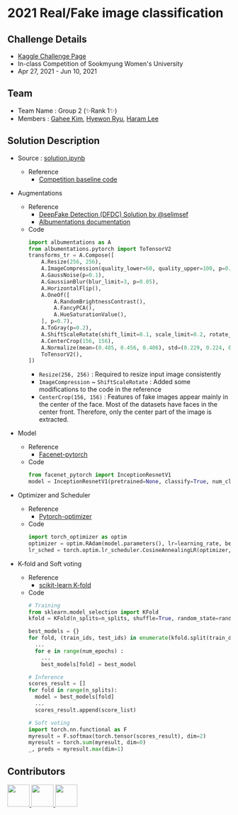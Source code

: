# 2021 Real/Fake image classification

## Challenge Details
* [Kaggle Challenge Page](https://www.kaggle.com/c/deepfake-statml2021s-smwu/)
* In-class Competition of Sookmyung Women's University
* Apr 27, 2021 - Jun 10, 2021

## Team
* Team Name : Group 2 (✨Rank 1✨)
* Members : [Gahee Kim](https://github.com/GaHeeKim), [Hyewon Ryu](https://github.com/hyewon0323), [Haram Lee](https://github.com/hrxorxm)

## Solution Description
* Source : [solution.ipynb](https://github.com/hrxorxm/DeepFakeClassification/blob/main/solution.ipynb)
  * Reference
    * [Competition baseline code](https://www.kaggle.com/hy2rim/cnnmodel)

* Augmentations
  * Reference
    * [DeepFake Detection (DFDC) Solution by @selimsef](https://github.com/selimsef/dfdc_deepfake_challenge)
    * [Albumentations documentation](https://albumentations.ai/docs/)
  * Code
    ```python
    import albumentations as A
    from albumentations.pytorch import ToTensorV2
    transforms_tr = A.Compose([
        A.Resize(256, 256),
        A.ImageCompression(quality_lower=60, quality_upper=100, p=0.5),
        A.GaussNoise(p=0.1),
        A.GaussianBlur(blur_limit=3, p=0.05),
        A.HorizontalFlip(),
        A.OneOf([
            A.RandomBrightnessContrast(), 
            A.FancyPCA(), 
            A.HueSaturationValue(),
        ], p=0.7),
        A.ToGray(p=0.2),
        A.ShiftScaleRotate(shift_limit=0.1, scale_limit=0.2, rotate_limit=10, border_mode=cv2.BORDER_CONSTANT, p=0.5),
        A.CenterCrop(156, 156),
        A.Normalize(mean=(0.485, 0.456, 0.406), std=(0.229, 0.224, 0.225)),
        ToTensorV2(),
    ])
    ```
    * `Resize(256, 256)` : Required to resize input image consistently
    * `ImageCompression` ~ `ShiftScaleRotate` : Added some modifications to the code in the reference
    * `CenterCrop(156, 156)` : Features of fake images appear mainly in the center of the face. Most of the datasets have faces in the center front. Therefore, only the center part of the image is extracted.

* Model
  * Reference
    * [Facenet-pytorch](https://github.com/timesler/facenet-pytorch)
  * Code
    ```python
    from facenet_pytorch import InceptionResnetV1
    model = InceptionResnetV1(pretrained=None, classify=True, num_classes=2, dropout_prob=0.6)
    ```

* Optimizer and Scheduler
  * Reference
    * [Pytorch-optimizer](https://github.com/jettify/pytorch-optimizer)
  * Code
    ```python
    import torch_optimizer as optim
    optimizer = optim.RAdam(model.parameters(), lr=learning_rate, betas=betas, weight_decay=weight_decay)
    lr_sched = torch.optim.lr_scheduler.CosineAnnealingLR(optimizer,T_max=T_max)
    ```

* K-fold and Soft voting
  * Reference
    * [scikit-learn K-fold](https://scikit-learn.org/stable/modules/generated/sklearn.model_selection.KFold.html)
  * Code
    ```python
    # Training
    from sklearn.model_selection import KFold
    kfold = KFold(n_splits=n_splits, shuffle=True, random_state=random_seed)

    best_models = {}
    for fold, (train_ids, test_ids) in enumerate(kfold.split(train_df)):
      ...
      for e in range(num_epochs) :
        ...
        best_models[fold] = best_model
    
    # Inference
    scores_result = []
    for fold in range(n_splits):
      model = best_models[fold]
      ...
      scores_result.append(score_list)
    
    # Soft voting
    import torch.nn.functional as F
    myresult = F.softmax(torch.tensor(scores_result), dim=2)
    myresult = torch.sum(myresult, dim=0)
    _, preds = myresult.max(dim=1)
    ```

## Contributors
<div>
<a href="https://github.com/hrxorxm">
  <img src="https://github.com/hrxorxm.png" width="50" height="50" >
</a>
<a href="https://github.com/GaHeeKim">
  <img src="https://github.com/GaHeeKim.png" width="50" height="50" >
</a>
<a href="https://github.com/hyewon0323">
  <img src="https://github.com/hyewon0323.png" width="50" height="50" >
</a>
</div>
